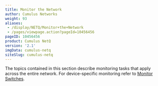 ```yaml
---
title: Monitor the Network
author: Cumulus Networks
weight: 93
aliases:
 - /display/NETQ/Monitor+the+Network
 - /pages/viewpage.action?pageId=10456456
pageID: 10456456
product: Cumulus NetQ
version: '2.1'
imgData: cumulus-netq
siteSlug: cumulus-netq
---
```

The topics contained in this section describe monitoring tasks that
apply across the entire network. For device-specific monitoring refer to
[Monitor
Switches](/cumulus-netq/Cumulus_NetQ_UI_User_Guide/Monitor_Switches).
